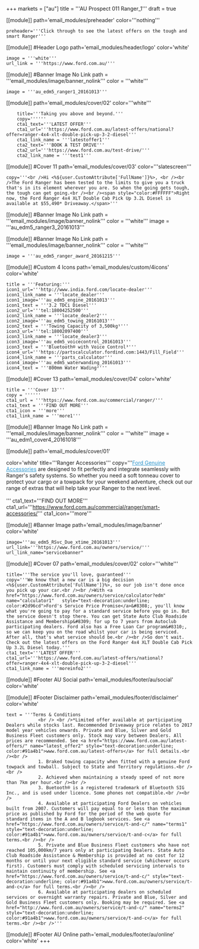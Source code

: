 +++
markets = ["au"]
title = '''AU Prospect 011 Ranger_1'''
draft = true

[[module]]
path='email_modules/preheader'
color='''nothing'''

	preheader='''Click through to see the latest offers on the tough and smart Ranger'''

[[module]] #Header Logo
path='email_modules/header/logo'
color='white'

	image = '''white'''
	url_link = '''https://www.ford.com.au/'''

[[module]] #Banner Image No Link
path = '''email_modules/image/banner_nolink'''
color = '''white'''

	image = '''au_edm5_ranger1_20161013'''

[[module]]
path='email_modules/cover/02'
color='''white'''

		title='''Taking you above and beyond.'''
		copy=''''''
		cta1_text='''LATEST OFFER'''
		cta1_url='''https://www.ford.com.au/latest-offers/national?offer=ranger-4x4-xlt-double-pick-up-3-2-diesel'''
		cta1_link_name = '''latestoffer1'''
		cta2_text='''BOOK A TEST DRIVE'''
		cta2_url='''https://www.ford.com.au/test-drive/'''
		cta2_link_name = '''test1'''

[[module]] #Cover 11
path='email_modules/cover/03'
color='''slatescreen'''
	
	copy='''<br />Hi <%${user.CustomAttribute['FullName']}%>, <br /><br />The Ford Ranger has been tested to the limits to give you a truck that's in its element wherever you are. So when the going gets tough, the tough can get going.<br /><br /><span style="color:#FFFFFF">Right now, the Ford Ranger 4x4 XLT Double Cab Pick Up 3.2L Diesel is available at $55,490* Driveaway.</span>'''

[[module]] #Banner Image No Link
path = '''email_modules/image/banner_nolink'''
color = '''white'''
	image = '''au_edm5_ranger3_20161013'''


[[module]] #Banner Image No Link
path = '''email_modules/image/banner_nolink'''
color = '''white'''

	image = '''au_edm5_ranger_award_20161215'''
	

[[module]] #Custom 4 Icons
path='email_modules/custom/4icons'
color='white'

	title = '''Featuring:'''
	icon1_url='''http://www.india.ford.com/locate-dealer'''
	icon1_link_name = '''locate_dealer'''
	icon1_image='''au_edm5_engine_20161013'''
	icon1_text = '''3.2 TDCi Diesel'''
	icon2_url='''tel:18004252500'''
	icon2_link_name = '''locate_dealer2'''
	icon2_image='''au_edm5_towing_20161013'''
	icon2_text = '''Towing Capacity of 3,500kg¹'''
	icon3_url='''tel:18002097400'''
	icon3_link_name = '''locate_dealer3'''
	icon3_image='''au_edm5_voicecontrol_20161013'''
	icon3_text = '''Bluetooth® with Voice Control³'''
	icon4_url='''https://partscalculator.fordind.com:1443/Fill_Field'''
	icon4_link_name = '''parts_calculator'''
	icon4_image='''au_edm5_waterwanding_20161013'''
	icon4_text = '''800mm Water Wading²'''
	
[[module]] #Cover 13
path='email_modules/cover/04'
color='white'

	title = '''Cover 13'''
	copy = ''''''
	cta1_url = '''https://www.ford.com.au/commercial/ranger/'''
	cta1_text = '''FIND OUT MORE'''
	cta1_icon = '''more'''
	cta1_link_name = '''more1'''

[[module]] #Banner Image No Link
path = '''email_modules/image/banner_nolink'''
color = '''white'''
	image = '''au_edm1_cover4_20161018'''


[[module]]
path='email_modules/cover/01'

color='white'
title='''Ranger Accessories'''
copy='''<a href="https://www.ford.com.au/commercial/ranger/smart-accessories/" name="accessories1" style="text-decoration:underline; color:#2d96cd">Ford Genuine Accessories</a> are designed to fit perfectly and integrate seamlessly with Ranger's safety systems. So whether you need a soft tonneau cover to protect your cargo or a towpack for your weekend adventure, check out our range of extras that will help take your Ranger to the next level.<br /><br />'''
cta1_text='''FIND OUT MORE'''
cta1_url='''https://www.ford.com.au/commercial/ranger/smart-accessories/'''
 cta1_icon='''more'''
	
[[module]] #Banner Image
path='email_modules/image/banner'
color='white'

	image='''au_edm5_RSvc_Due_xtime_20161013'''
	url_link='''https://www.ford.com.au/owners/service/'''
	url_link_name="servicebanner"

	
[[module]] #Cover 07
path='email_modules/cover/02'
color='''white'''

	title='''The service you'll love, guaranteed'''
	copy='''We know that a new car is a big decision <%${user.CustomAttribute['FullName']}%>, so our job isn't done once you pick up your car.<br /><br />With <a href="https://www.ford.com.au/owners/service/calculator?edm" name="calculator1"	style="text-decoration:underline; color:#2d96cd">Ford's Service Price Promise</a>&#8308;, you'll know what you're going to pay for a standard service before you go in. But the service doesn't stop there. You can get State Auto Club Roadside Assistance and Membership&#8309; for up to 7 years from Autoclub participating dealers. Ford also has a Free Loan Car program&#8310;, so we can keep you on the road whilst your car is being serviced. After all, that's what service should be.<br /><br />So don't wait. Check out the latest offers on the Ford Ranger 4x4 XLT Double Cab Pick Up 3.2L Diesel today.'''
	cta1_text='''LATEST OFFER'''
	cta1_url='''https://www.ford.com.au/latest-offers/national?offer=ranger-4x4-xlt-double-pick-up-3-2-diesel'''
	cta1_link_name = '''moreinfo2'''
	
[[module]] #Footer AU Social
path='email_modules/footer/au/social'
color='white'

[[module]] #Footer Disclaimer
path='email_modules/footer/disclaimer'
color='white'

	text = '''Terms & Conditions	
				<br /> <br />*Limited offer available at participating Dealers while stocks last. Recommended Driveaway price relates to 2017 model year vehicles onwards. Private and Blue, Silver and Gold Business Fleet customers only. Stock may vary between Dealers. All prices are recommended. See <a href="https://www.ford.com.au/latest-offers/" name="latest_offer2" style="text-decoration:underline; color:#91a4b1">www.ford.com.au/latest-offers</a> for full details.<br /><br />
				1. Braked towing capacity when fitted with a genuine Ford towpack and towball. Subject to State and Territory regulations.<br /><br />
				2. Achieved when maintaining a steady speed of not more than 7km per hour.<br /><br />
				3. Buetooth® is a registered trademark of Bluetooth SIG Inc., and is used under licence. Some phones not compatible.<br /><br />
				4. Available at participating Ford Dealers on vehicles built from 2007. Customers will pay equal to or less than the maximum price as published by Ford for the period of the web quote for standard items in the A and B logbook services. See <a href="https://www.ford.com.au/owners/service/t-and-c/" name="terms1"	style="text-decoration:underline; color:#91a4b1">www.ford.com.au/owners/service/t-and-c</a> for full terms.<br /><br />
				5. Private and Blue Business Fleet customers who have not reached 105,000km/7 years only at participating Dealers. State Auto Club Roadside Assistance & Membership is provided at no cost for 12 months or until your next eligible standard service (whichever occurs first). Customers must comply with scheduled servicing intervals to maintain continuity of membership. See <a href="https://www.ford.com.au/owners/service/t-and-c/" style="text-decoration:underline; color:#91a4b1">www.ford.com.au/owners/service/t-and-c</a> for full terms.<br /><br />
				6. Available at participating dealers on scheduled services or overnight warranty repairs. Private and Blue, Silver and Gold Business Fleet customers only. Booking may be required. See <a href="http://www.ford.com.au/owners/service/t-and-c/" name="terms2" style="text-decoration:underline; color:#91a4b1">www.ford.com.au/owners/service/t-and-c</a> for full terms.<br /><br />'''


[[module]] #Footer AU Online
path='email_modules/footer/au/online'
color='white'
+++